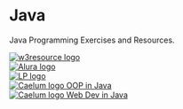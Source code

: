 # Java
Java Programming Exercises and Resources.

<a href="https://www.w3resource.com/java-exercises/index.php" target="_blank">
  <img src="https://www.w3resource.com/images/w3resource-logo.png" alt="w3resource logo" id="w3resource_log_img">
</a>
<br>
<a href="https://cursos.alura.com.br/formacao-java" target="_blank">
  <img src="https://cursos.alura.com.br/assets/images/logos/logo-alura.svg" alt="Alura logo" id="Alura_log_img">
</a>
<br>
<a href="https://www.udemy.com/course/java-the-complete-java-developer-course/" target="_blank">
  <img src="https://img-a.udemycdn.com/user/200_H/35101150_6f0c_4.jpg" alt="LP logo" id="LP_log_img">
</a>
<br>
<a href="https://www.caelum.com.br/apostila/apostila-java-orientacao-objetos.pdf" target="_blank">
  <img src="hhttps://avatars0.githubusercontent.com/u/65012?s=200&v=4" alt="Caelum logo OOP in Java" id="Caelum_log_img">
</a>
<br>
<a href="https://www.caelum.com.br/apostila/apostila-java-web.pdf" target="_blank">
  <img src="hhttps://avatars0.githubusercontent.com/u/65012?s=200&v=4" alt="Caelum logo Web Dev in Java" id="Caelum_log_img">
</a>

